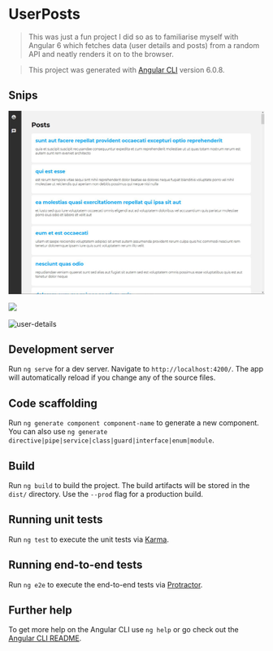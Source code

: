 # UserPosts

> This was just a fun project I did so as to familiarise myself with Angular 6 which fetches data (user details and posts) from a random API and neatly renders it on to the browser.

> This project was generated with [Angular CLI](https://github.com/angular/angular-cli) version 6.0.8.

## Snips

   ![users](https://github.com/jamesgeorge007/user-posts/blob/master/src/assets/posts.JPG)

   <img src="https://github.com/jamesgeorge007/user-posts/tree/master/src/assets/users.JPG">

   ![user-details](https://github.com/jamesgeorge007/user-posts/tree/master/src/assets/user_details.JPG)

## Development server

Run `ng serve` for a dev server. Navigate to `http://localhost:4200/`. The app will automatically reload if you change any of the source files.

## Code scaffolding

Run `ng generate component component-name` to generate a new component. You can also use `ng generate directive|pipe|service|class|guard|interface|enum|module`.

## Build

Run `ng build` to build the project. The build artifacts will be stored in the `dist/` directory. Use the `--prod` flag for a production build.

## Running unit tests

Run `ng test` to execute the unit tests via [Karma](https://karma-runner.github.io).

## Running end-to-end tests

Run `ng e2e` to execute the end-to-end tests via [Protractor](http://www.protractortest.org/).

## Further help

To get more help on the Angular CLI use `ng help` or go check out the [Angular CLI README](https://github.com/angular/angular-cli/blob/master/README.md).
